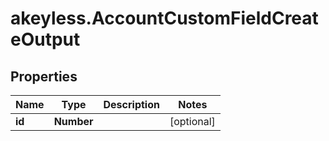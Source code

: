 # akeyless.AccountCustomFieldCreateOutput

## Properties

Name | Type | Description | Notes
------------ | ------------- | ------------- | -------------
**id** | **Number** |  | [optional] 


